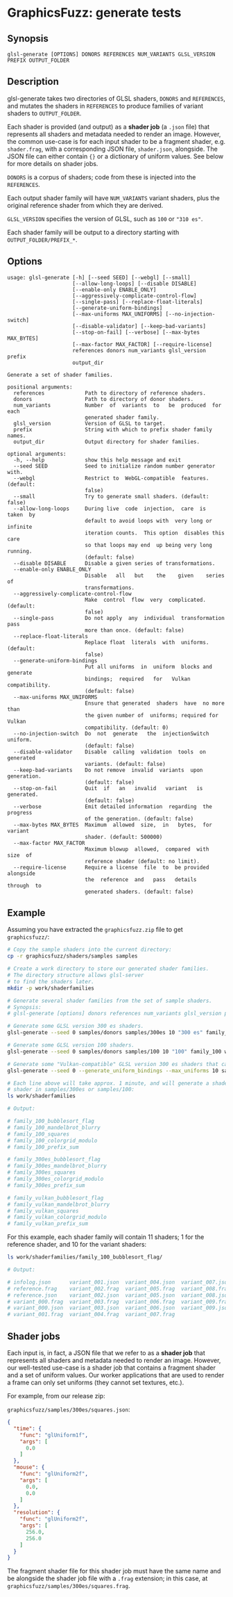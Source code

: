 # GraphicsFuzz: generate tests

## Synopsis

`glsl-generate [OPTIONS] DONORS REFERENCES NUM_VARIANTS GLSL_VERSION PREFIX OUTPUT_FOLDER`


## Description

glsl-generate takes two directories of GLSL shaders, `DONORS` and `REFERENCES`,
and mutates the shaders in `REFERENCES` to produce families of variant
shaders to `OUTPUT_FOLDER`.

Each shader is provided (and output)
as a **shader job** (a `.json` file)
that represents all shaders and metadata needed to
render an image.
However, the common use-case
is for each input shader to be a fragment shader, e.g. `shader.frag`,
with a corresponding JSON file, `shader.json`, alongside.
The JSON file can either contain `{}` or a dictionary of uniform values.
See below for more details on shader jobs.

`DONORS` is a corpus of shaders; code from these is injected into the `REFERENCES`.

Each output shader family will have `NUM_VARIANTS` variant shaders, plus
the original reference shader from which they are derived.

`GLSL_VERSION` specifies the version of GLSL, such as `100` or `"310 es"`.

Each shader family will be output to a directory starting with `OUTPUT_FOLDER/PREFIX_*`.

## Options

```shell
usage: glsl-generate [-h] [--seed SEED] [--webgl] [--small]
                     [--allow-long-loops] [--disable DISABLE]
                     [--enable-only ENABLE_ONLY]
                     [--aggressively-complicate-control-flow]
                     [--single-pass] [--replace-float-literals]
                     [--generate-uniform-bindings]
                     [--max-uniforms MAX_UNIFORMS] [--no-injection-switch]
                     [--disable-validator] [--keep-bad-variants]
                     [--stop-on-fail] [--verbose] [--max-bytes MAX_BYTES]
                     [--max-factor MAX_FACTOR] [--require-license]
                     references donors num_variants glsl_version prefix
                     output_dir

Generate a set of shader families.

positional arguments:
  references             Path to directory of reference shaders.
  donors                 Path to directory of donor shaders.
  num_variants           Number  of  variants  to   be  produced  for  each
                         generated shader family.
  glsl_version           Version of GLSL to target.
  prefix                 String with which to prefix shader family names.
  output_dir             Output directory for shader families.

optional arguments:
  -h, --help             show this help message and exit
  --seed SEED            Seed to initialize random number generator with.
  --webgl                Restrict to  WebGL-compatible  features. (default:
                         false)
  --small                Try to generate small shaders. (default: false)
  --allow-long-loops     During live  code  injection,  care  is  taken  by
                         default to avoid loops with  very long or infinite
                         iteration counts.  This option  disables this care
                         so that loops may end  up being very long running.
                         (default: false)
  --disable DISABLE      Disable a given series of transformations.
  --enable-only ENABLE_ONLY
                         Disable   all   but    the    given    series   of
                         transformations.
  --aggressively-complicate-control-flow
                         Make  control  flow  very  complicated.  (default:
                         false)
  --single-pass          Do not apply  any  individual  transformation pass
                         more than once. (default: false)
  --replace-float-literals
                         Replace float  literals  with  uniforms. (default:
                         false)
  --generate-uniform-bindings
                         Put all uniforms  in  uniform  blocks and generate
                         bindings;  required   for   Vulkan  compatibility.
                         (default: false)
  --max-uniforms MAX_UNIFORMS
                         Ensure that generated  shaders  have  no more than
                         the given number of  uniforms; required for Vulkan
                         compatibility. (default: 0)
  --no-injection-switch  Do  not  generate   the  injectionSwitch  uniform.
                         (default: false)
  --disable-validator    Disable  calling  validation  tools  on  generated
                         variants. (default: false)
  --keep-bad-variants    Do not remove  invalid  variants  upon generation.
                         (default: false)
  --stop-on-fail         Quit  if   an   invalid   variant   is  generated.
                         (default: false)
  --verbose              Emit detailed information  regarding  the progress
                         of the generation. (default: false)
  --max-bytes MAX_BYTES  Maximum  allowed  size,  in   bytes,  for  variant
                         shader. (default: 500000)
  --max-factor MAX_FACTOR
                         Maximum blowup  allowed,  compared  with  size  of
                         reference shader (default: no limit).
  --require-license      Require a license  file  to  be provided alongside
                         the  reference  and   pass   details   through  to
                         generated shaders. (default: false)

```

## Example

Assuming you have extracted the `graphicsfuzz.zip` file to get `graphicsfuzz/`:

```sh
# Copy the sample shaders into the current directory:
cp -r graphicsfuzz/shaders/samples samples

# Create a work directory to store our generated shader families.
# The directory structure allows glsl-server
# to find the shaders later.
mkdir -p work/shaderfamilies

# Generate several shader families from the set of sample shaders.
# Synopsis:
# glsl-generate [options] donors references num_variants glsl_version prefix output_folder

# Generate some GLSL version 300 es shaders.
glsl-generate --seed 0 samples/donors samples/300es 10 "300 es" family_300es work/shaderfamilies

# Generate some GLSL version 100 shaders.
glsl-generate --seed 0 samples/donors samples/100 10 "100" family_100 work/shaderfamilies

# Generate some "Vulkan-compatible" GLSL version 300 es shaders that can be translated to SPIR-V for Vulkan testing.
glsl-generate --seed 0 --generate_uniform_bindings --max_uniforms 10 samples/donors samples/310es 10 "310 es" family_vulkan work/shaderfamilies

# Each line above will take approx. 1 minute, and will generate a shader family for every
# shader in samples/300es or samples/100:
ls work/shaderfamilies

# Output:

# family_100_bubblesort_flag
# family_100_mandelbrot_blurry
# family_100_squares
# family_100_colorgrid_modulo
# family_100_prefix_sum

# family_300es_bubblesort_flag
# family_300es_mandelbrot_blurry
# family_300es_squares
# family_300es_colorgrid_modulo
# family_300es_prefix_sum

# family_vulkan_bubblesort_flag
# family_vulkan_mandelbrot_blurry
# family_vulkan_squares
# family_vulkan_colorgrid_modulo
# family_vulkan_prefix_sum
```

For this example, each shader family will contain 11 shaders;
1 for the reference shader, and 10 for the variant shaders:

```sh
ls work/shaderfamilies/family_100_bubblesort_flag/

# Output:

# infolog.json      variant_001.json  variant_004.json  variant_007.json
# reference.frag    variant_002.frag  variant_005.frag  variant_008.frag
# reference.json    variant_002.json  variant_005.json  variant_008.json
# variant_000.frag  variant_003.frag  variant_006.frag  variant_009.frag
# variant_000.json  variant_003.json  variant_006.json  variant_009.json
# variant_001.frag  variant_004.frag  variant_007.frag
```

## Shader jobs

Each input is, in fact,
a JSON file that we refer to as a
**shader job** that
represents all shaders and metadata needed to
render an image.
However,
our well-tested use-case is
a shader job that contains a fragment shader
and a set of uniform values.
Our worker applications that are used to render a frame
can only set uniforms
(they cannot set textures, etc.).

For example, from our release zip:

`graphicsfuzz/samples/300es/squares.json`:

```json
{
  "time": {
    "func": "glUniform1f",
    "args": [
      0.0
    ]
  },
  "mouse": {
    "func": "glUniform2f",
    "args": [
      0.0,
      0.0
    ]
  },
  "resolution": {
    "func": "glUniform2f",
    "args": [
      256.0,
      256.0
    ]
  }
}
```

The fragment shader file for this shader job
must have the same name and be alongside the shader job file
with a `.frag` extension;
in this case, at `graphicsfuzz/samples/300es/squares.frag`.
